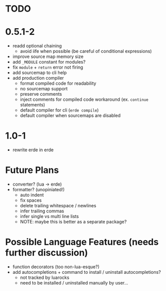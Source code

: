# TODO

# 0.5.1-2
- readd optional chaining
  - avoid iife when possible (be careful of conditional expressions)
- improve source map memory size
- add `_MODULE` constant for modules?
- fix `module` + `return` error not firing
- add sourcemap to cli help
- add production compiler
  - format compiled code for readability
  - no sourcemap support
  - preserve comments
  - inject comments for compiled code workaround (ex. `continue` statements)
  - default compiler for cli (`erde compile`)
  - default compiler when sourcemaps are disabled

# 1.0-1

- rewrite erde in erde

# Future Plans

- converter? (lua -> erde)
- formatter? (unopiniated!)
  - auto indent
  - fix spaces
  - delete trailing whitespace / newlines
  - infer trailing commas
  - infer single vs multi line lists
  - NOTE: maybe this is better as a separate package?

# Possible Language Features (needs further discussion)
- function decorators (too non-lua-esque?)
- add autocompletions + command to install / uninstall autocompletions?
  - not tracked by luarocks
  - need to be installed / uninstalled manually by user...
